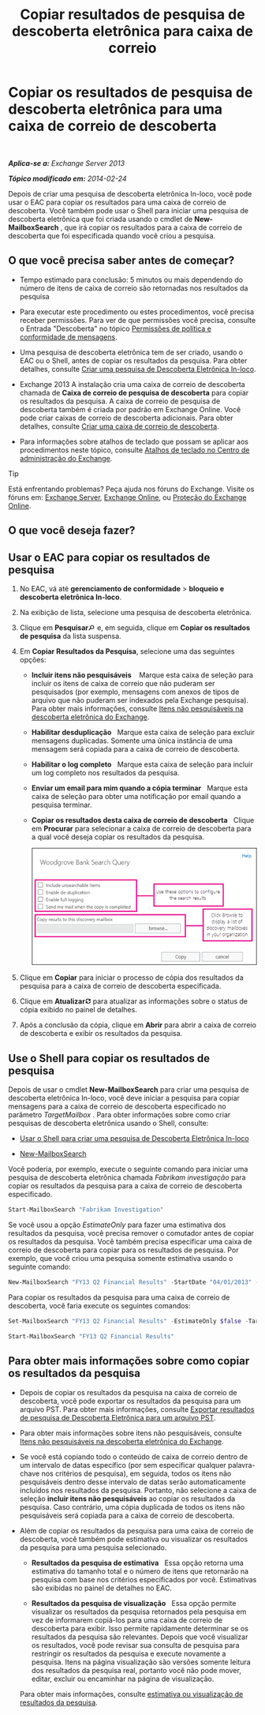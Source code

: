 ﻿---
title: 'Copiar resultados de pesquisa de descoberta eletrônica para caixa de correio'
TOCTitle: Copiar os resultados de pesquisa de descoberta eletrônica para uma caixa de correio de descoberta
ms:assetid: bff2ce89-9e6f-494a-bd6a-2f2011507845
ms:mtpsurl: https://technet.microsoft.com/pt-br/library/Dn624163(v=EXCHG.150)
ms:contentKeyID: 61183356
ms.date: 05/22/2018
mtps_version: v=EXCHG.150
ms.translationtype: MT
---

# Copiar os resultados de pesquisa de descoberta eletrônica para uma caixa de correio de descoberta

 

_**Aplica-se a:** Exchange Server 2013_

_**Tópico modificado em:** 2014-02-24_

Depois de criar uma pesquisa de descoberta eletrônica In-loco, você pode usar o EAC para copiar os resultados para uma caixa de correio de descoberta. Você também pode usar o Shell para iniciar uma pesquisa de descoberta eletrônica que foi criada usando o cmdlet de **New-MailboxSearch** , que irá copiar os resultados para a caixa de correio de descoberta que foi especificada quando você criou a pesquisa.

## O que você precisa saber antes de começar?

  - Tempo estimado para conclusão: 5 minutos ou mais dependendo do número de itens de caixa de correio são retornadas nos resultados da pesquisa

  - Para executar este procedimento ou estes procedimentos, você precisa receber permissões. Para ver de que permissões você precisa, consulte o Entrada "Descoberta" no tópico [Permissões de política e conformidade de mensagens](messaging-policy-and-compliance-permissions-exchange-2013-help.md).

  - Uma pesquisa de descoberta eletrônica tem de ser criado, usando o EAC ou o Shell, antes de copiar os resultados da pesquisa. Para obter detalhes, consulte [Criar uma pesquisa de Descoberta Eletrônica In-loco](https://docs.microsoft.com/pt-br/exchange/security-and-compliance/in-place-ediscovery/create-in-place-ediscovery-search).

  - Exchange 2013 A instalação cria uma caixa de correio de descoberta chamada de **Caixa de correio de pesquisa de descoberta** para copiar os resultados da pesquisa. A caixa de correio de pesquisa de descoberta também é criada por padrão em Exchange Online. Você pode criar caixas de correio de descoberta adicionais. Para obter detalhes, consulte [Criar uma caixa de correio de descoberta](https://docs.microsoft.com/pt-br/exchange/security-and-compliance/in-place-ediscovery/create-a-discovery-mailbox).

  - Para informações sobre atalhos de teclado que possam se aplicar aos procedimentos neste tópico, consulte [Atalhos de teclado no Centro de administração do Exchange](keyboard-shortcuts-in-the-exchange-admin-center-exchange-online-protection-help.md).


> [!TIP]
> Está enfrentando problemas? Peça ajuda nos fóruns do Exchange. Visite os fóruns em: <A href="https://go.microsoft.com/fwlink/p/?linkid=60612">Exchange Server</A>, <A href="https://go.microsoft.com/fwlink/p/?linkid=267542">Exchange Online</A>, ou <A href="https://go.microsoft.com/fwlink/p/?linkid=285351">Proteção do Exchange Online</A>.



## O que você deseja fazer?

## Usar o EAC para copiar os resultados de pesquisa

1.  No EAC, vá até **gerenciamento de conformidade** \> **bloqueio e descoberta eletrônica In-loco**.

2.  Na exibição de lista, selecione uma pesquisa de descoberta eletrônica.

3.  Clique em **Pesquisar**![Ícone Pesquisar](images/Dn750895.773574d0-9b92-4cab-9f6b-81532c7418b9(EXCHG.150).gif "Ícone Pesquisar") e, em seguida, clique em **Copiar os resultados de pesquisa** da lista suspensa.

4.  Em **Copiar Resultados da Pesquisa**, selecione uma das seguintes opções:
    
      - **Incluir itens não pesquisáveis**    Marque esta caixa de seleção para incluir os itens de caixa de correio que não puderam ser pesquisados (por exemplo, mensagens com anexos de tipos de arquivo que não puderam ser indexados pela Exchange pesquisa). Para obter mais informações, consulte [Itens não pesquisáveis na descoberta eletrônica do Exchange](unsearchable-items-in-exchange-ediscovery-exchange-2013-help.md).
    
      - **Habilitar desduplicação**   Marque esta caixa de seleção para excluir mensagens duplicadas. Somente uma única instância de uma mensagem será copiada para a caixa de correio de descoberta.
    
      - **Habilitar o log completo**   Marque esta caixa de seleção para incluir um log completo nos resultados da pesquisa.
    
      - **Enviar um email para mim quando a cópia terminar**   Marque esta caixa de seleção para obter uma notificação por email quando a pesquisa terminar.
    
      - **Copiar os resultados desta caixa de correio de descoberta**   Clique em **Procurar** para selecionar a caixa de correio de descoberta para a qual você deseja copiar os resultados da pesquisa.
        
        ![Copiar os resultados da pesquisa](images/Dn624163.875e25ed-8308-408c-92c4-8c76fc9d9bfc(EXCHG.150).gif "Copiar os resultados da pesquisa")  

5.  Clique em **Copiar** para iniciar o processo de cópia dos resultados da pesquisa para a caixa de correio de descoberta especificada.

6.  Clique em **Atualizar**![Ícone Atualizar](images/Dd353189.85f271ca-32a4-426c-842a-d2172567099d(EXCHG.150).gif "Ícone Atualizar") para atualizar as informações sobre o status de cópia exibido no painel de detalhes.

7.  Após a conclusão da cópia, clique em **Abrir** para abrir a caixa de correio de descoberta e exibir os resultados da pesquisa.

## Use o Shell para copiar os resultados de pesquisa

Depois de usar o cmdlet **New-MailboxSearch** para criar uma pesquisa de descoberta eletrônica In-loco, você deve iniciar a pesquisa para copiar mensagens para a caixa de correio de descoberta especificado no parâmetro *TargetMailbox* . Para obter informações sobre como criar pesquisas de descoberta eletrônica usando o Shell, consulte:

  - [Usar o Shell para criar uma pesquisa de Descoberta Eletrônica In-loco](https://docs.microsoft.com/pt-br/exchange/security-and-compliance/in-place-ediscovery/create-in-place-ediscovery-search)

  - [New-MailboxSearch](https://technet.microsoft.com/pt-br/library/dd298064\(v=exchg.150\))

Você poderia, por exemplo, execute o seguinte comando para iniciar uma pesquisa de descoberta eletrônica chamada *Fabrikam investigação* para copiar os resultados da pesquisa para a caixa de correio de descoberta especificado.

```powershell
Start-MailboxSearch "Fabrikam Investigation"
```

Se você usou a opção *EstimateOnly* para fazer uma estimativa dos resultados da pesquisa, você precisa remover o comutador antes de copiar os resultados da pesquisa. Você também precisa especificar uma caixa de correio de descoberta para copiar para os resultados de pesquisa. Por exemplo, que você criou uma pesquisa somente estimativa usando o seguinte comando:

  ```powershell
  New-MailboxSearch "FY13 Q2 Financial Results" -StartDate "04/01/2013" -EndDate "06/30/2013" -SourceMailboxes "DG-Finance" -SearchQuery '"Financial" AND "Fabrikam"' -EstimateOnly -IncludeUnsearchableItems
  ```

Para copiar os resultados da pesquisa para uma caixa de correio de descoberta, você faria execute os seguintes comandos:

```powershell
Set-MailboxSearch "FY13 Q2 Financial Results" -EstimateOnly $false -TargetMailbox "Discovery Search Mailbox"
```

```powershell
Start-MailboxSearch "FY13 Q2 Financial Results"
```

## Para obter mais informações sobre como copiar os resultados da pesquisa

  - Depois de copiar os resultados da pesquisa na caixa de correio de descoberta, você pode exportar os resultados da pesquisa para um arquivo PST. Para obter mais informações, consulte [Exportar resultados de pesquisa de Descoberta Eletrônica para um arquivo PST](https://docs.microsoft.com/pt-br/exchange/security-and-compliance/in-place-ediscovery/export-search-results).

  - Para obter mais informações sobre itens não pesquisáveis, consulte [Itens não pesquisáveis na descoberta eletrônica do Exchange](unsearchable-items-in-exchange-ediscovery-exchange-2013-help.md).

  - Se você está copiando todo o conteúdo de caixa de correio dentro de um intervalo de datas específico (por sem especificar qualquer palavra-chave nos critérios de pesquisa), em seguida, todos os itens não pesquisáveis dentro desse intervalo de datas serão automaticamente incluídos nos resultados da pesquisa. Portanto, não selecione a caixa de seleção **incluir itens não pesquisáveis** ao copiar os resultados da pesquisa. Caso contrário, uma cópia duplicada de todos os itens não pesquisáveis será copiada para a caixa de correio de descoberta.

  - Além de copiar os resultados da pesquisa para uma caixa de correio de descoberta, você também pode estimativa ou visualizar os resultados da pesquisa para uma pesquisa selecionado.
    
      - **Resultados da pesquisa de estimativa**   Essa opção retorna uma estimativa do tamanho total e o número de itens que retornarão na pesquisa com base nos critérios especificados por você. Estimativas são exibidas no painel de detalhes no EAC.
    
      - **Resultados da pesquisa de visualização**   Essa opção permite visualizar os resultados da pesquisa retornados pela pesquisa em vez de informarem copiá-los para uma caixa de correio de descoberta para exibir. Isso permite rapidamente determinar se os resultados da pesquisa são relevantes. Depois que você visualizar os resultados, você pode revisar sua consulta de pesquisa para restringir os resultados da pesquisa e execute novamente a pesquisa. Itens na página visualização são versões somente leitura dos resultados da pesquisa real, portanto você não pode mover, editar, excluir ou encaminhar na página de visualização.
    
    Para obter mais informações, consulte [estimativa ou visualização de resultados da pesquisa](https://docs.microsoft.com/pt-br/exchange/security-and-compliance/in-place-ediscovery/create-in-place-ediscovery-search).

